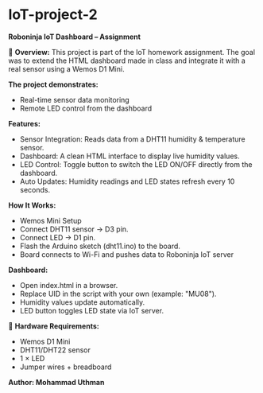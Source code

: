 # IoT-project-2
**Roboninja IoT Dashboard – Assignment**

📌 **Overview:**
This project is part of the IoT homework assignment. The goal was to extend the HTML dashboard made in class and integrate it with a real sensor using a Wemos D1 Mini.

**The project demonstrates:**
- Real-time sensor data monitoring
- Remote LED control from the dashboard

**Features:**
- Sensor Integration: Reads data from a DHT11 humidity & temperature sensor.
- Dashboard: A clean HTML interface to display live humidity values.
- LED Control: Toggle button to switch the LED ON/OFF directly from the dashboard.
- Auto Updates: Humidity readings and LED states refresh every 10 seconds.

**How It Works:**
- Wemos Mini Setup
- Connect DHT11 sensor → D3 pin.
- Connect LED → D1 pin.
- Flash the Arduino sketch (dht11.ino) to the board.
- Board connects to Wi-Fi and pushes data to Roboninja IoT server

**Dashboard:**
- Open index.html in a browser.
- Replace UID in the script with your own (example: "MU08").
- Humidity values update automatically.
- LED button toggles LED state via IoT server.

🔧 **Hardware Requirements:**
- Wemos D1 Mini
- DHT11/DHT22 sensor
- 1 × LED
- Jumper wires + breadboard

**Author:
Mohammad Uthman**

